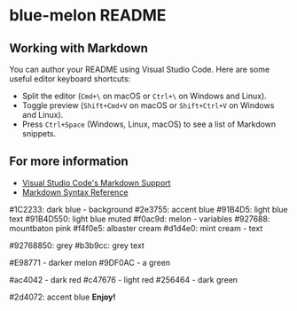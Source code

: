 # blue-melon README

## Working with Markdown

You can author your README using Visual Studio Code. Here are some useful editor keyboard shortcuts:

* Split the editor (`Cmd+\` on macOS or `Ctrl+\` on Windows and Linux).
* Toggle preview (`Shift+Cmd+V` on macOS or `Shift+Ctrl+V` on Windows and Linux).
* Press `Ctrl+Space` (Windows, Linux, macOS) to see a list of Markdown snippets.

## For more information

* [Visual Studio Code's Markdown Support](http://code.visualstudio.com/docs/languages/markdown)
* [Markdown Syntax Reference](https://help.github.com/articles/markdown-basics/)

#1C2233: dark blue - background
#2e3755: accent blue
#91B4D5: light blue text
#91B4D550: light blue muted
#f0ac9d: melon - variables
#927688: mountbaton pink
#f4f0e5: albaster cream 
#d1d4e0: mint cream - text

#92768850: grey
#b3b9cc: grey text

#E98771 - darker melon
#9DF0AC - a green

#ac4042 - dark red
#c47676 - light red
#256464 - dark green


#2d4072: accent blue
**Enjoy!**
